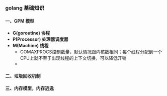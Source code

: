 ### golang 基础知识



#### 一、GPM 模型

- **G(goroutine) 协程**
- **P(Processor) 处理器调度器**
- **M(Machine) 线程**
  - GOMAXPROCS控制数量，默认情况跟内核数相同；每个线程分配到一个CPU上就不至于出现线程的上下文切换，可以降低开销
  - 

#### 二、垃圾回收机制

#### 三、内存模型，内存逃逸

